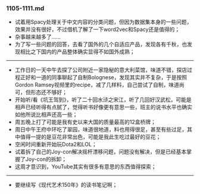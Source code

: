 ### 1105-1111.md
- 试着用Spacy处理关于中文内容的分类问题，但因为数据集本身的一些问题，效果并没有很好，不过借机了解了一下word2vec和Spacy还是值得的；
- 杂事越来越多了……
- 为了写一些问题的回答，去看了国外的几个自适应产品，发现各有千秋，也发现相比之下国内的产品整体确实显得不如国外成熟；
 
---
- 工作日的一天中午去探了公司附近一家隐秘的意大利菜馆，味道不错，探店过程正好和一道的同事聊起了自制Bolognese，发现其实并不复杂，于是按照Gordon Ramsey视频里的recipe，减了几样料，自己尝试了自制，味道尚可，但形态还不够好；
- 开始听/看《坑王驾到》，听了二十回水浒之宋江，听了几回好汉武松，可能是相声已经听得有点腻了，觉得听书好像更有意思一些，班主的说书水平也确实如他所说比相声还高一些；
- 周五晚上打了可能是我有史以来大国的质量最高的12盒桥牌；
- 周日中午王府中环吃了翠园，味道很地道，料也用得很足，甚至有些过足，其中值得一提的是豆花非常出色，可能是我此生吃过最好的豆花；
- 空闲时间重新开始玩Dota2和LOL；
- 试着拆了自己的Joy-con解决摇杆漂移问题，问题没有解决，但是已经基本掌握了Joy-con的拆卸；
- 这周才意识到，YouTube其实有很多有意思的东西值得探索；

---
- 要继续写《现代艺术150年》的读书笔记啊；
